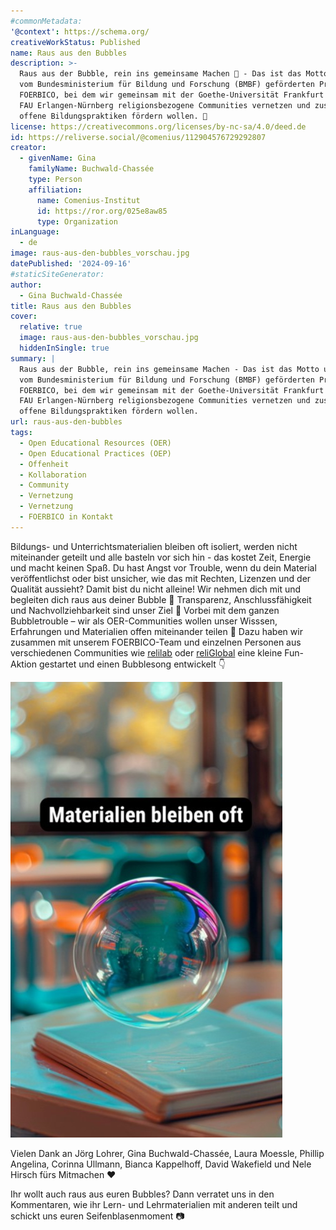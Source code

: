 ```yaml
---
#commonMetadata:
'@context': https://schema.org/
creativeWorkStatus: Published
name: Raus aus den Bubbles
description: >-
  Raus aus der Bubble, rein ins gemeinsame Machen 💪 - Das ist das Motto unseres
  vom Bundesministerium für Bildung und Forschung (BMBF) geförderten Projektes
  FOERBICO, bei dem wir gemeinsam mit der Goethe-Universität Frankfurt und der
  FAU Erlangen-Nürnberg religionsbezogene Communities vernetzen und zusammen
  offene Bildungspraktiken fördern wollen. 🚀
license: https://creativecommons.org/licenses/by-nc-sa/4.0/deed.de
id: https://reliverse.social/@comenius/112904576729292807
creator:
  - givenName: Gina
    familyName: Buchwald-Chassée
    type: Person
    affiliation:
      name: Comenius-Institut
      id: https://ror.org/025e8aw85
      type: Organization
inLanguage:
  - de
image: raus-aus-den-bubbles_vorschau.jpg
datePublished: '2024-09-16'
#staticSiteGenerator:
author:
  - Gina Buchwald-Chassée
title: Raus aus den Bubbles
cover:
  relative: true
  image: raus-aus-den-bubbles_vorschau.jpg
  hiddenInSingle: true
summary: |
  Raus aus der Bubble, rein ins gemeinsame Machen - Das ist das Motto unseres
  vom Bundesministerium für Bildung und Forschung (BMBF) geförderten Projektes
  FOERBICO, bei dem wir gemeinsam mit der Goethe-Universität Frankfurt und der
  FAU Erlangen-Nürnberg religionsbezogene Communities vernetzen und zusammen
  offene Bildungspraktiken fördern wollen. 
url: raus-aus-den-bubbles
tags:
  - Open Educational Resources (OER)
  - Open Educational Practices (OEP)
  - Offenheit
  - Kollaboration
  - Community
  - Vernetzung
  - Vernetzung
  - FOERBICO in Kontakt
---
```


Bildungs- und Unterrichtsmaterialien bleiben oft isoliert, werden nicht miteinander geteilt und alle basteln vor sich hin - das kostet Zeit, Energie und macht keinen Spaß. Du hast Angst vor Trouble, wenn du dein Material veröffentlichst oder bist unsicher, wie das mit Rechten, Lizenzen und der Qualität aussieht? Damit bist du nicht alleine! Wir nehmen dich mit und begleiten dich raus aus deiner Bubble 🫧 Transparenz, Anschlussfähigkeit und Nachvollziehbarkeit sind unser Ziel 🏁 Vorbei mit dem ganzen Bubbletrouble – wir als OER-Communities wollen unser Wisssen, Erfahrungen und Materialien offen miteinander teilen 🤝 Dazu haben wir zusammen mit unserem FOERBICO-Team und einzelnen Personen aus verschiedenen Communities wie [relilab](https://relilab.org/) oder [reliGlobal](https://religlobal.org/) eine kleine Fun-Aktion gestartet und einen Bubblesong entwickelt 👇

[![Raus aus den Bubbles](raus-aus-den-bubbles_vorschau.jpg)](https://reliverse.social/system/media_attachments/files/112/904/428/137/450/089/original/0a9aa90406a723e5.mp4)

Vielen Dank an Jörg Lohrer, Gina Buchwald-Chassée, Laura Moessle, Phillip Angelina, Corinna Ullmann, Bianca Kappelhoff, David Wakefield und Nele Hirsch fürs Mitmachen ❤️

Ihr wollt auch raus aus euren Bubbles? Dann verratet uns in den Kommentaren, wie ihr Lern- und Lehrmaterialien mit anderen teilt und schickt uns euren Seifenblasenmoment 📷
